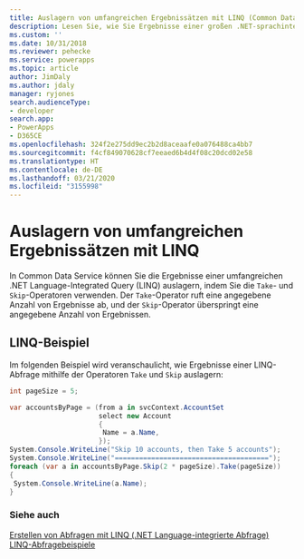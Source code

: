 ```yaml
---
title: Auslagern von umfangreichen Ergebnissätzen mit LINQ (Common Data Service) | Microsoft-Dokumentation
description: Lesen Sie, wie Sie Ergebnisse einer großen .NET-sprachintegrierten Abfrage (LINQ), Language-Integrated Query auslagern können, indem Sie die Nehmen- und Überspringen-Operatoren verwenden
ms.custom: ''
ms.date: 10/31/2018
ms.reviewer: pehecke
ms.service: powerapps
ms.topic: article
author: JimDaly
ms.author: jdaly
manager: ryjones
search.audienceType:
- developer
search.app:
- PowerApps
- D365CE
ms.openlocfilehash: 324f2e275dd9ec2b2d8aceaafe0a076488ca4bb7
ms.sourcegitcommit: f4cf849070628cf7eeaed6b4d4f08c20dcd02e58
ms.translationtype: HT
ms.contentlocale: de-DE
ms.lasthandoff: 03/21/2020
ms.locfileid: "3155998"
---
```

# <a name="page-large-result-sets-with-linq"></a>Auslagern von umfangreichen Ergebnissätzen mit LINQ

In Common Data Service können Sie die Ergebnisse einer umfangreichen .NET Language-Integrated Query (LINQ) auslagern, indem Sie die `Take`- und `Skip`-Operatoren verwenden. Der `Take`-Operator ruft eine angegebene Anzahl von Ergebnisse ab, und der `Skip`-Operator überspringt eine angegebene Anzahl von Ergebnissen.  
  
## <a name="linq-paging-example"></a>LINQ-Beispiel  

Im folgenden Beispiel wird veranschaulicht, wie Ergebnisse einer LINQ-Abfrage mithilfe der Operatoren `Take` und `Skip` auslagern:  
  
```csharp
int pageSize = 5;

var accountsByPage = (from a in svcContext.AccountSet
                      select new Account
                      {
                       Name = a.Name,
                      });
System.Console.WriteLine("Skip 10 accounts, then Take 5 accounts");
System.Console.WriteLine("======================================");
foreach (var a in accountsByPage.Skip(2 * pageSize).Take(pageSize))
{
 System.Console.WriteLine(a.Name);
}

```
  
### <a name="see-also"></a>Siehe auch  
 [Erstellen von Abfragen mit LINQ (.NET Language-integrierte Abfrage)](build-queries-with-linq-net-language-integrated-query.md)   
 [LINQ-Abfragebeispiele](linq-query-examples.md)